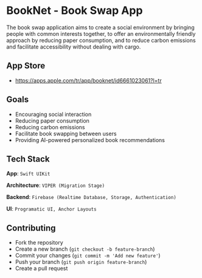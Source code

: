
# BookNet - Book Swap App

The book swap application aims to create a social environment by bringing people with common interests together, to offer an environmentally friendly approach by reducing paper consumption, and to reduce carbon emissions and facilitate accessibility without dealing with cargo.

## App Store
- https://apps.apple.com/tr/app/booknet/id6661023061?l=tr

## Goals

- Encouraging social interaction
- Reducing paper consumption
- Reducing carbon emissions
- Facilitate book swapping between users
- Providing AI-powered personalized book recommendations
## Tech Stack

**App**:  `Swift UIKit`

**Architecture**:  `VIPER (Migration Stage)`

**Backend**:  `Firebase (Realtime Database, Storage, Authentication)`

**UI**:  `Programatic UI, Anchor Layouts`


## Contributing

- Fork the repository
- Create a new branch (`git checkout -b feature-branch`)
- Commit your changes (`git commit -m 'Add new feature'`)
- Push your branch (`git push origin feature-branch`)
- Create a pull request

